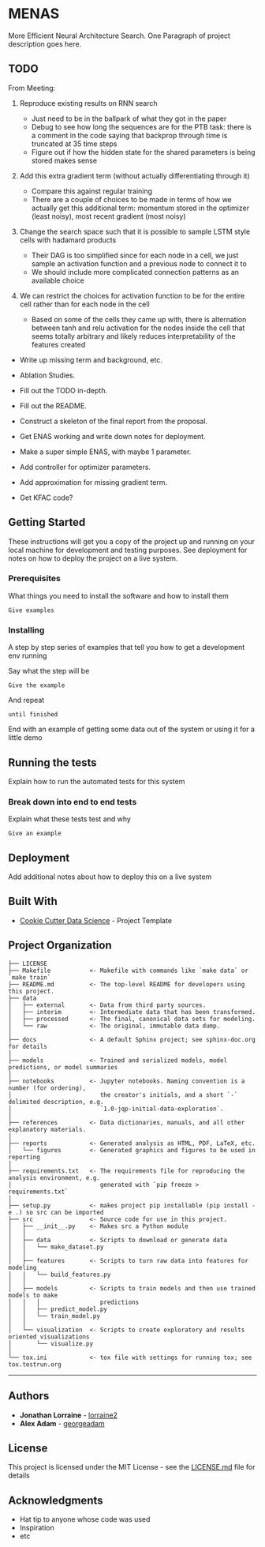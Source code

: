 MENAS
==============================

More Efficient Neural Architecture Search.
One Paragraph of project description goes here.

## TODO

From Meeting:

1. Reproduce existing results on RNN search
    * Just need to be in the ballpark of what they got in the paper
    * Debug to see how long the sequences are for the PTB task: there is a comment in the code saying that backprop 
    through time is truncated at 35 time steps
    * Figure out if how the hidden state for the shared parameters is being stored makes sense 

2. Add this extra gradient term (without actually differentiating through it)
    * Compare this against regular training
    * There are a couple of choices to be made in terms of how we actually get this additional term: momentum stored 
    in the optimizer (least noisy), most recent gradient (most noisy)
    
3. Change the search space such that it is possible to sample LSTM style cells with hadamard products
	* Their DAG is too simplified since for each node in a cell, we just sample an activation function and a previous node to connect it to
    * We should include more complicated connection patterns as an available choice
    
4. We can restrict the choices for activation function to be for the entire cell rather than for each node in the cell
    * Based on some of the cells they came up with, there is alternation between tanh and relu activation for the 
    nodes inside the cell that seems totally arbitrary and likely reduces interpretability of the features created
    
* Write up missing term and background, etc.
* Ablation Studies.


* Fill out the TODO in-depth.
* Fill out the README.
* Construct a skeleton of the final report from the proposal.
* Get ENAS working and write down notes for deployment.
* Make a super simple ENAS, with maybe 1 parameter.
* Add controller for optimizer parameters.
* Add approximation for missing gradient term.
* Get KFAC code?

## Getting Started

These instructions will get you a copy of the project up and running on your local machine for development and testing purposes. See deployment for notes on how to deploy the project on a live system.

### Prerequisites

What things you need to install the software and how to install them

```
Give examples
```

### Installing

A step by step series of examples that tell you how to get a development env running

Say what the step will be

```
Give the example
```

And repeat

```
until finished
```

End with an example of getting some data out of the system or using it for a little demo

## Running the tests

Explain how to run the automated tests for this system

### Break down into end to end tests

Explain what these tests test and why

```
Give an example
```


## Deployment

Add additional notes about how to deploy this on a live system

## Built With

* [Cookie Cutter Data Science](https://drivendata.github.io/cookiecutter-data-science/) - Project Template


Project Organization
------------

    ├── LICENSE
    ├── Makefile           <- Makefile with commands like `make data` or `make train`
    ├── README.md          <- The top-level README for developers using this project.
    ├── data
    │   ├── external       <- Data from third party sources.
    │   ├── interim        <- Intermediate data that has been transformed.
    │   ├── processed      <- The final, canonical data sets for modeling.
    │   └── raw            <- The original, immutable data dump.
    │
    ├── docs               <- A default Sphinx project; see sphinx-doc.org for details
    │
    ├── models             <- Trained and serialized models, model predictions, or model summaries
    │
    ├── notebooks          <- Jupyter notebooks. Naming convention is a number (for ordering),
    │                         the creator's initials, and a short `-` delimited description, e.g.
    │                         `1.0-jqp-initial-data-exploration`.
    │
    ├── references         <- Data dictionaries, manuals, and all other explanatory materials.
    │
    ├── reports            <- Generated analysis as HTML, PDF, LaTeX, etc.
    │   └── figures        <- Generated graphics and figures to be used in reporting
    │
    ├── requirements.txt   <- The requirements file for reproducing the analysis environment, e.g.
    │                         generated with `pip freeze > requirements.txt`
    │
    ├── setup.py           <- makes project pip installable (pip install -e .) so src can be imported
    ├── src                <- Source code for use in this project.
    │   ├── __init__.py    <- Makes src a Python module
    │   │
    │   ├── data           <- Scripts to download or generate data
    │   │   └── make_dataset.py
    │   │
    │   ├── features       <- Scripts to turn raw data into features for modeling
    │   │   └── build_features.py
    │   │
    │   ├── models         <- Scripts to train models and then use trained models to make
    │   │   │                 predictions
    │   │   ├── predict_model.py
    │   │   └── train_model.py
    │   │
    │   └── visualization  <- Scripts to create exploratory and results oriented visualizations
    │       └── visualize.py
    │
    └── tox.ini            <- tox file with settings for running tox; see tox.testrun.org


--------

## Authors

* **Jonathan Lorraine** - [lorraine2](https://github.com/lorraine2)
* **Alex Adam** - [georgeadam](https://github.com/georgeadam)

## License

This project is licensed under the MIT License - see the [LICENSE.md](LICENSE.md) file for details

## Acknowledgments

* Hat tip to anyone whose code was used
* Inspiration
* etc
